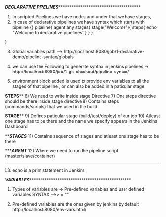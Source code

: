 *********************DECLARATIVE PIPELINES***********************************************************

1) In scripted Pipelines we have nodes and under that we have stages, 
2) In case of declarative pipelines we have syntax which starts with pipeline {}
pipeline{
  agent any
      stages{
          stage("Welcome"){
              steps{
                  echo "Welcome to declarative pipelines"
              }
          }
      }

  }


3) Global variables path --> http://localhost:8080/job/1-declarative-demo/pipeline-syntax/globals

4) we can use the Following to generate syntax in jenkins pipelines -> http://localhost:8080/job/1-git-checkout/pipeline-syntax/

5) environment block added is used to provide env variables to all the stages of that pipeline , or can also be added in a paticular stage 

********STEPS********** 
6) We need to write inside stage Directive
7) One steps directive should be there inside stage directive 
8) Contains steps (commands/scripts) that we used in the build

********STAGE**********
9) Defines paticular stage (build/test/deploy) of our job
10) Atleast one stage has to be there and the name we specify appears in the Jenkins Dashboard

*********STAGES*******
11) Contains sequence of stages and atleast one stage has to be there

**********AGENT*******
12) Where we need to run the pipeline script (master/slave/container)


*********************************************
13) echo is a print statement in Jenkins


***********************VARIABLES**********************************************************************

1) Types of variables are -> Pre-defined variables and user defined variables 
SYNTAX -->>   <VariableName> = "<VariableValue>"

2) Pre-defined variables are the ones given by jenkins by default 
http://localhost:8080/env-vars.html/